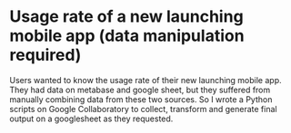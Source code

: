 # Usage rate of a new launching mobile app (data manipulation required)

Users wanted to know the usage rate of their new launching mobile app. They had data on metabase and google sheet, but they suffered from manually combining data from these two sources. So I wrote a Python scripts on Google Collaboratory to collect, transform and generate final output on a googlesheet as they requested.


